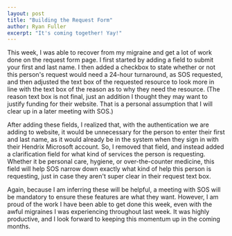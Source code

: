 ```yaml
---
layout: post
title: "Building the Request Form"
author: Ryan Fuller
excerpt: "It's coming together! Yay!"
---
```

This week, I was able to recover from my migraine and get a lot of work done on the request form page. I first started by adding a field to submit your first and last name. I then added a checkbox to state whether or not this person's request would need a 24-hour turnaround, as SOS requested, and then adjusted the text box of the requested resource to look more in line with the text box of the reason as to why they need the resource. (The reason text box is not final, just an addition I thought they may want to justify funding for their website. That is a personal assumption that I will clear up in a later meeting with SOS.)

After adding these fields, I realized that, with the authentication we are adding to website, it would be unnecessary for the person to enter their first and last name, as it would already be in the system when they sign in with their Hendrix Microsoft account. So, I removed that field, and instead added a clarification field for what kind of services the person is requesting.  Whether it be personal care, hygiene, or over-the-counter medicine, this field will help SOS narrow down exactly what kind of help this person is requesting, just in case they aren't super clear in their request text box.

Again, because I am inferring these will be helpful, a meeting with SOS will be mandatory to ensure these features are what they want. However, I am proud of the work I have been able to get done this week, even with the awful migraines I was experiencing throughout last week. It was highly productive, and I look forward to keeping this momentum up in the coming months.